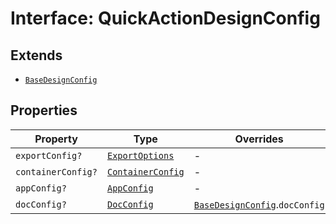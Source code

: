 # Interface: QuickActionDesignConfig

## Extends

- [`BaseDesignConfig`](base-design-config/index.md)

## Properties

| Property | Type | Overrides | Inherited from |
| ------ | ------ | ------ | ------ |
| `exportConfig?` | [`ExportOptions`](../../../ExportConfig.types/type-aliases/export-options/index.md) | - | [`BaseDesignConfig`](base-design-config/index.md).`exportConfig` |
| `containerConfig?` | [`ContainerConfig`](../../../ContainerConfig.types/type-aliases/container-config/index.md) | - | [`BaseDesignConfig`](base-design-config/index.md).`containerConfig` |
| `appConfig?` | [`AppConfig`](../../AppConfig.types/interfaces/app-config.md) | - | [`BaseDesignConfig`](base-design-config/index.md).`appConfig` |
| `docConfig?` | [`DocConfig`](../../DocConfig.types/interfaces/doc-config/index.md) | [`BaseDesignConfig`](base-design-config/index.md).`docConfig` | - |
